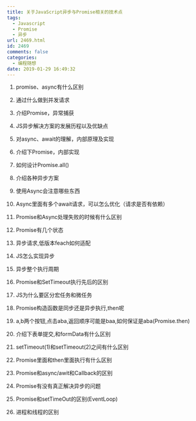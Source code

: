 ```yaml
---
title: 关于JavaScript异步与Promise相关的技术点
tags:
  - Javascript
  - Promise
  - 异步
url: 2469.html
id: 2469
comments: false
categories:
  - 编程随想
date: 2019-01-29 16:49:32
---
```


1.  promise、async有什么区别
    
2.  通过什么做到并发请求
    
3.  介绍Promise，异常捕获
    
4.  JS异步解决方案的发展历程以及优缺点
    
5.  对async、await的理解，内部原理及实现
    
6.  介绍下Promise，内部实现
    
7.  如何设计Promise.all()
    
8.  介绍各种异步方案
    
9.  使用Async会注意哪些东西
    
10.  Async里面有多个await请求，可以怎么优化（请求是否有依赖）
    
11.  Promise和Async处理失败的时候有什么区别
    
12.  Promise有几个状态
    
13.  异步请求,低版本feach如何适配
    
14.  JS怎么实现异步
    
15.  异步整个执行周期
    
16.  Promise和SetTimeout执行先后的区别
    
17.  JS为什么要区分宏任务和微任务
    
18.  Promise构造函数是同步还是异步执行,then呢
    
19.  a,b两个按钮,点击aba,返回顺序可能是baa,如何保证是aba(Promise.then)
    
20.  介绍下表单提交,和formData有什么区别
    
21.  setTimeout(1)和setTimeout(2)之间有什么区别
    
22.  Promise里面和then里面执行有什么区别
    
23.  Promise和async/awit和Callback的区别
    
24.  Promise有没有真正解决异步的问题
    
25.  Promise和setTimeOut的区别(EventLoop)
    
26.  进程和线程的区别